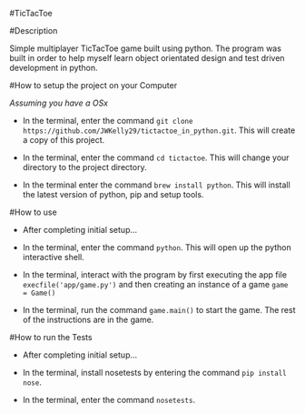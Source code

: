 #TicTacToe

#Description

Simple multiplayer TicTacToe game built using python. The program was built in order to help myself learn object orientated design and test driven development in python.

#How to setup the project on your Computer

*Assuming you have a OSx*

- In the terminal, enter the command `git clone https://github.com/JWKelly29/tictactoe_in_python.git`. This will create a copy of this project.

- In the terminal, enter the command `cd tictactoe`. This will change your directory to the project directory.

- In the terminal enter the command `brew install python`. This will install the latest version of python, pip and setup tools.

#How to use

- After completing initial setup...

- In the terminal, enter the command `python`. This will open up the python interactive shell.

- In the terminal, interact with the program by first executing the app file `execfile('app/game.py')` and then creating an instance of a game `game = Game()`

- In the terminal, run the command `game.main()` to start the game. The rest of the instructions are in the game.

#How to run the Tests

- After completing initial setup...

- In the terminal, install nosetests by entering the command `pip install nose`.

- In the terminal, enter the command `nosetests`.
